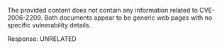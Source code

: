 The provided content does not contain any information related to CVE-2006-2209. Both documents appear to be generic web pages with no specific vulnerability details.

Response: UNRELATED